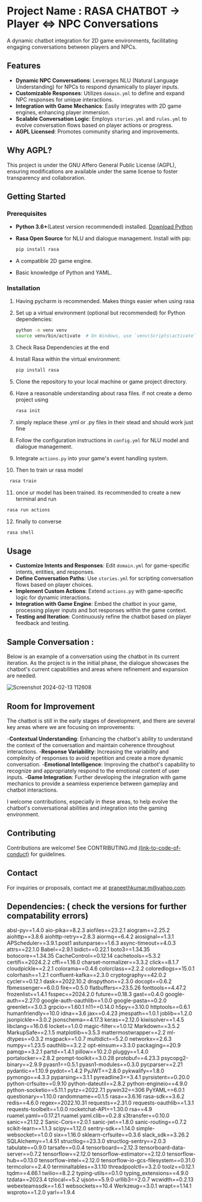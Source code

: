 
# Project Name : RASA CHATBOT -> Player <=> NPC  Conversations

A dynamic chatbot integration for 2D game environments, facilitating engaging conversations between players and NPCs.

## Features

- **Dynamic NPC Conversations**: Leverages NLU (Natural Language Understanding) for NPCs to respond dynamically to player inputs.
- **Customizable Responses**: Utilizes `domain.yml` to define and expand NPC responses for unique interactions.
- **Integration with Game Mechanics**: Easily integrates with 2D game engines, enhancing player immersion.
- **Scalable Conversation Logic**: Employs `stories.yml` and `rules.yml` to evolve conversation flows based on player actions or progress.
- **AGPL Licensed**: Promotes community sharing and improvements.

## Why AGPL?

This project is under the GNU Affero General Public License (AGPL), ensuring modifications are available under the same license to foster transparency and collaboration.

## Getting Started

### Prerequisites

- **Python 3.6+**(Latest version recommended) installed. [Download Python](https://www.python.org/downloads/)
- **Rasa Open Source** for NLU and dialogue management. Install with pip:

  ```bash
  pip install rasa
  ```

- A compatible 2D game engine.
- Basic knowledge of Python and YAML.

### Installation
1. Having pycharm is recommended. Makes things easier when using rasa
2. Set up a virtual environment (optional but recommended) for Python dependencies:
   ```bash
   python -m venv venv
   source venv/bin/activate  # On Windows, use `venv\Scripts\activate`
   ```
3. Check Rasa Dependencies at the end
4. Install Rasa within the virtual environment:
   ```bash
   pip install rasa
   ```
5. Clone the repository to your local machine or game project directory.
6. Have a reasonable understanding about rasa files. if not create a demo project using 
   ```bash
   rasa init
   ```
7. simply replace these .yml or .py files in their stead and should work just fine


8. Follow the configuration instructions in `config.yml` for NLU model and dialogue management.
9. Integrate `actions.py` into your game's event handling system.

10.  Then to train ur rasa model  
   ```bash
    rasa train
   ```
11. once ur model has been trained. its recommended to create a new terminal and run
   ```bash
   rasa run actions
   ```
12. finally to converse 
   ```bash
   rasa shell
   ```

## Usage

- **Customize Intents and Responses**: Edit `domain.yml` for game-specific intents, entities, and responses.
- **Define Conversation Paths**: Use `stories.yml` for scripting conversation flows based on player choices.
- **Implement Custom Actions**: Extend `actions.py` with game-specific logic for dynamic interactions.
- **Integration with Game Engine**: Embed the chatbot in your game, processing player inputs and bot responses within the game context.
- **Testing and Iteration**: Continuously refine the chatbot based on player feedback and testing.




## Sample Conversation :

Below is an example of a conversation using the chatbot in its current iteration. As the project is in the initial phase, the dialogue showcases the chatbot's current capabilities and areas where refinement and expansion are needed.

![Screenshot 2024-02-13 112608](https://github.com/MSPK99/2Dgame-Player-NPC-CHatbot-RASA/assets/157824384/58503eec-7be3-4b27-b3f4-d30697abe7d9)



## Room for Improvement
The chatbot is still in the early stages of development, and there are several key areas where we are focusing on improvements:

-**Contextual Understanding**: Enhancing the chatbot's ability to understand the context of the conversation and maintain coherence throughout interactions.
-**Response Variability**: Increasing the variability and complexity of responses to avoid repetition and create a more dynamic conversation.
-**Emotional Intelligence**: Improving the chatbot's capability to recognize and appropriately respond to the emotional content of user inputs.
-**Game Integration**: Further developing the integration with game mechanics to provide a seamless experience between gameplay and chatbot interactions.

I welcome contributions, especially in these areas, to help evolve the chatbot's conversational abilities and integration into the gaming environment.


## Contributing

Contributions are welcome! See CONTRIBUTING.md [(link-to-code-of-conduct)](https://github.com/MSPK99/2Dgame-Player-NPC-CHatbot-RASA/blob/main/CONTRIBUTING.md) for guidelines.

## Contact

For inquiries or proposals, contact me at praneethkumar.m@yahoo.com.


## Dependencies:  ( check the versions for further compatability errors)

absl-py==1.4.0
aio-pika==8.2.3
aiofiles==23.2.1
aiogram==2.25.2
aiohttp==3.8.6
aiohttp-retry==2.8.3
aiormq==6.4.2
aiosignal==1.3.1
APScheduler==3.9.1.post1
astunparse==1.6.3
async-timeout==4.0.3
attrs==22.1.0
Babel==2.9.1
bidict==0.22.1
boto3==1.34.35
botocore==1.34.35
CacheControl==0.12.14
cachetools==5.3.2
certifi==2024.2.2
cffi==1.16.0
charset-normalizer==3.3.2
click==8.1.7
cloudpickle==2.2.1
colorama==0.4.6
colorclass==2.2.2
coloredlogs==15.0.1
colorhash==1.2.1
confluent-kafka==2.3.0
cryptography==42.0.2
cycler==0.12.1
dask==2022.10.2
dnspython==2.3.0
docopt==0.6.2
fbmessenger==6.0.0
fire==0.5.0
flatbuffers==23.5.26
fonttools==4.47.2
frozenlist==1.4.1
fsspec==2024.2.0
future==0.18.3
gast==0.4.0
google-auth==2.27.0
google-auth-oauthlib==1.0.0
google-pasta==0.2.0
greenlet==3.0.3
grpcio==1.60.1
h11==0.14.0
h5py==3.10.0
httptools==0.6.1
humanfriendly==10.0
idna==3.6
jax==0.4.23
jmespath==1.0.1
joblib==1.2.0
jsonpickle==3.0.2
jsonschema==4.17.3
keras==2.12.0
kiwisolver==1.4.5
libclang==16.0.6
locket==1.0.0
magic-filter==1.0.12
Markdown==3.5.2
MarkupSafe==2.1.5
matplotlib==3.5.3
mattermostwrapper==2.2
ml-dtypes==0.3.2
msgpack==1.0.7
multidict==5.2.0
networkx==2.6.3
numpy==1.23.5
oauthlib==3.2.2
opt-einsum==3.3.0
packaging==20.9
pamqp==3.2.1
partd==1.4.1
pillow==10.2.0
pluggy==1.4.0
portalocker==2.8.2
prompt-toolkit==3.0.28
protobuf==4.23.3
psycopg2-binary==2.9.9
pyasn1==0.5.1
pyasn1-modules==0.3.0
pycparser==2.21
pydantic==1.10.9
pydot==1.4.2
PyJWT==2.8.0
pykwalify==1.8.0
pymongo==4.3.3
pyparsing==3.1.1
pyreadline3==3.4.1
pyrsistent==0.20.0
python-crfsuite==0.9.10
python-dateutil==2.8.2
python-engineio==4.9.0
python-socketio==5.11.1
pytz==2022.7.1
pywin32==306
PyYAML==6.0.1
questionary==1.10.0
randomname==0.1.5
rasa==3.6.16
rasa-sdk==3.6.2
redis==4.6.0
regex==2022.10.31
requests==2.31.0
requests-oauthlib==1.3.1
requests-toolbelt==1.0.0
rocketchat-API==1.30.0
rsa==4.9
ruamel.yaml==0.17.21
ruamel.yaml.clib==0.2.8
s3transfer==0.10.0
sanic==21.12.2
Sanic-Cors==2.0.1
sanic-jwt==1.8.0
sanic-routing==0.7.2
scikit-learn==1.1.3
scipy==1.12.0
sentry-sdk==1.14.0
simple-websocket==1.0.0
six==1.16.0
sklearn-crfsuite==0.3.6
slack_sdk==3.26.2
SQLAlchemy==1.4.51
structlog==23.3.0
structlog-sentry==2.0.3
tabulate==0.9.0
tarsafe==0.0.4
tensorboard==2.12.3
tensorboard-data-server==0.7.2
tensorflow==2.12.0
tensorflow-estimator==2.12.0
tensorflow-hub==0.13.0
tensorflow-intel==2.12.0
tensorflow-io-gcs-filesystem==0.31.0
termcolor==2.4.0
terminaltables==3.1.10
threadpoolctl==3.2.0
toolz==0.12.1
tqdm==4.66.1
twilio==8.2.2
typing-utils==0.1.0
typing_extensions==4.9.0
tzdata==2023.4
tzlocal==5.2
ujson==5.9.0
urllib3==2.0.7
wcwidth==0.2.13
webexteamssdk==1.6.1
websockets==10.4
Werkzeug==3.0.1
wrapt==1.14.1
wsproto==1.2.0
yarl==1.9.4
